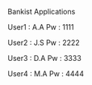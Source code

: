 Bankist Applications 

User1 : A.A
Pw : 1111

User2 : J.S
Pw : 2222

User3 : D.A
Pw : 3333

User4 : M.A
Pw : 4444
